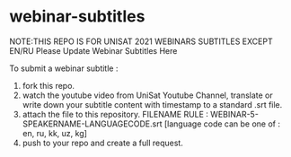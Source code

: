 # webinar-subtitles
NOTE:THIS REPO IS FOR UNISAT 2021 WEBINARS SUBTITLES EXCEPT EN/RU
Please Update Webinar Subtitles Here


To submit a webinar subtitle : 

1. fork this repo.
2. watch the youtube video from UniSat Youtube Channel, translate or write down your subtitle content with timestamp to a standard .srt file.
3. attach the file to this repository. FILENAME RULE : WEBINAR-5-SPEAKERNAME-LANGUAGECODE.srt [language code can be one of : en, ru, kk, uz, kg]
4. push to your repo and create a full request.
